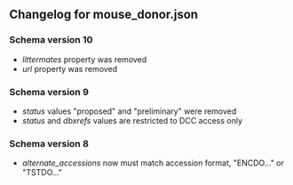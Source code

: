 ## Changelog for mouse_donor.json

### Schema version 10

* *littermates* property was removed 
* *url* property was removed

### Schema version 9

* *status* values "proposed" and "preliminary" were removed
* *status* and *dbxrefs* values are restricted to DCC access only

### Schema version 8

* *alternate_accessions* now must match accession format, "ENCDO..." or "TSTDO..."